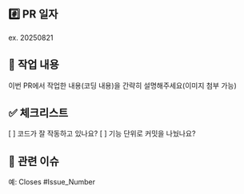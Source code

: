 ## #️⃣ PR 일자
ex. 20250821

## 📝 작업 내용
이번 PR에서 작업한 내용(코딩 내용)을 간략히 설명해주세요(이미지 첨부 가능)

## ✅ 체크리스트
 [ ] 코드가 잘 작동하고 있나요?
 [ ] 기능 단위로 커밋을 나눴나요?
 
## 📎 관련 이슈
예: Closes #Issue_Number

